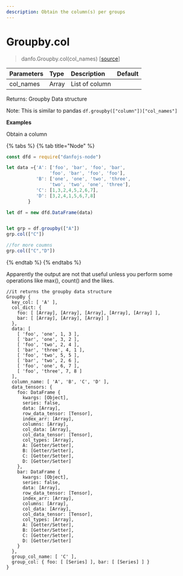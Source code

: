 ```yaml
---
description: Obtain the column(s) per groups
---
```


# Groupby.col

> danfo.Groupby.col\(col\_names\)    \[[source](https://github.com/opensource9ja/danfojs/blob/master/danfojs/src/core/groupby.js#L104)\]

| Parameters | Type | Description | Default |
| :--- | :--- | :--- | :--- |
| col\_names | Array | List of column |  |

Returns: Groupby Data structure

Note:    This is similar to pandas `df.groupby(["column"])["col_names"]`

**Examples**

Obtain a column

{% tabs %}
{% tab title="Node" %}
```javascript
const dfd = require("danfojs-node")

let data ={'A': ['foo', 'bar', 'foo', 'bar',
                'foo', 'bar', 'foo', 'foo'],
           'B': ['one', 'one', 'two', 'three',
                'two', 'two', 'one', 'three'],
           'C': [1,3,2,4,5,2,6,7],
           'D': [3,2,4,1,5,6,7,8]
        }

let df = new dfd.DataFrame(data)


let grp = df.groupby(["A"])
grp.col(["C"])

//for more coumns
grp.col(["C","D"])
```
{% endtab %}
{% endtabs %}

Apparently the output are not that useful unless you perform some operations like max\(\), count\(\) and the likes.

```text
//it returns the groupby data structure
GroupBy {
  key_col: [ 'A' ],
  col_dict: {
    foo: [ [Array], [Array], [Array], [Array], [Array] ],
    bar: [ [Array], [Array], [Array] ]
  },
  data: [
    [ 'foo', 'one', 1, 3 ],
    [ 'bar', 'one', 3, 2 ],
    [ 'foo', 'two', 2, 4 ],
    [ 'bar', 'three', 4, 1 ],
    [ 'foo', 'two', 5, 5 ],
    [ 'bar', 'two', 2, 6 ],
    [ 'foo', 'one', 6, 7 ],
    [ 'foo', 'three', 7, 8 ]
  ],
  column_name: [ 'A', 'B', 'C', 'D' ],
  data_tensors: {
    foo: DataFrame {
      kwargs: [Object],
      series: false,
      data: [Array],
      row_data_tensor: [Tensor],
      index_arr: [Array],
      columns: [Array],
      col_data: [Array],
      col_data_tensor: [Tensor],
      col_types: [Array],
      A: [Getter/Setter],
      B: [Getter/Setter],
      C: [Getter/Setter],
      D: [Getter/Setter]
    },
    bar: DataFrame {
      kwargs: [Object],
      series: false,
      data: [Array],
      row_data_tensor: [Tensor],
      index_arr: [Array],
      columns: [Array],
      col_data: [Array],
      col_data_tensor: [Tensor],
      col_types: [Array],
      A: [Getter/Setter],
      B: [Getter/Setter],
      C: [Getter/Setter],
      D: [Getter/Setter]
    }
  },
  group_col_name: [ 'C' ],
  group_col: { foo: [ [Series] ], bar: [ [Series] ] }
}
```
